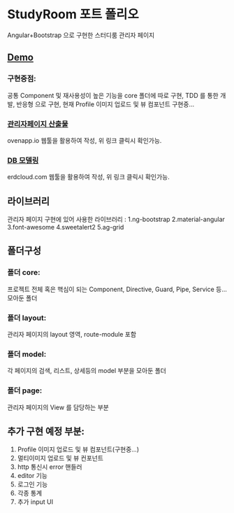 # StudyRoom 포트 폴리오

Angular+Bootstrap 으로 구현한 스터디룸 관리자 페이지

## [Demo](http://221.149.240.50:8080)

### 구현중점:

공통 Component 및 재사용성이 높은 기능을 core 폴더에 따로 구현,
TDD 를 통한 개발,
반응형 으로 구현,
현재 Profile 이미지 업로드 및 뷰 컴포넌트 구현중...

### [관리자페이지 산출물](https://ovenapp.io/project/MYzNyQ8I47w9O0CcJlCrUbUh6TzR3m08#fcVku)

ovenapp.io 웹툴을 활용하여 작성,
위 링크 클릭시 확인가능.

### [DB 모델링](https://www.erdcloud.com/d/5e95dCqdeBiSaHYEq)

erdcloud.com 웹툴을 활용하여 작성,
위 링크 클릭시 확인가능.

## 라이브러리

관리자 페이지 구현에 있어 사용한 라이브러리 :
1.ng-bootstrap
2.material-angular
3.font-awesome
4.sweetalert2
5.ag-grid

## 폴더구성

### 폴더 core:

프로젝트 전체 혹은 핵심이 되는 Component, Directive, Guard, Pipe, Service 등... 모아둔 폴더

### 폴더 layout:

관리자 페이지의 layout 영역, route-module 포함

### 폴더 model:

각 페이지의 검색, 리스트, 상세등의 model 부분을 모아둔 폴더

### 폴더 page:

관리자 페이지의 View 를 담당하는 부분

## 추가 구현 예정 부분:

1.  Profile 이미지 업로드 및 뷰 컴포넌트(구현중...)
2.  멀티이미지 업로드 및 뷰 컨포넌트
3.  http 통신시 error 핸들러
4.  editor 기능
5.  로그인 기능
6.  각종 통계
7.  추가 input UI
